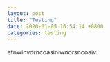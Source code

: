 ```yaml
---
layout: post
title: "Testing"
date: 2020-01-05 16:54:14 +0800
categories: testing
---
```


efnwinvorncoasiniwnorsncoaiv
